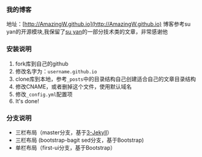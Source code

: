 ### 我的博客

地址：[http://AmazingW.github.io](http://AmazingW.github.io)
博客参考su yan的开源模块,我保留了[su yan](https://github.com/suyan/suyan.github.io)的一部分技术类的文章，非常感谢他
### 安装说明

1. fork库到自己的github
2. 修改名字为：`username.github.io`
3. clone库到本地，参考`_posts`中的目录结构自己创建适合自己的文章目录结构
4. 修改CNAME，或者删掉这个文件，使用默认域名
5. 修改`_config.yml`配置项
6. It's done!

### 分支说明

- 三栏布局（master分支，基于[3-Jekyll](https://github.com/P233/3-Jekyll)）
- 三栏布局 (bootstrap-bagit sed分支，基于Bootstrap)
- 单栏布局（first-ui分支，基于Bootstrap）